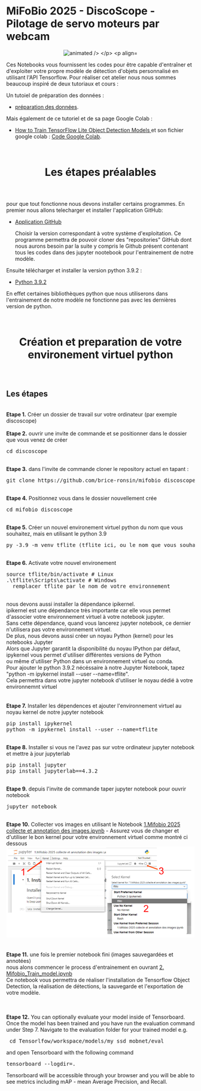 # MiFoBio 2025 - DiscoScope - Pilotage de servo moteurs par webcam
<p align="center">
  <img src="https://i.giphy.com/media/v1.Y2lkPTc5MGI3NjExcG93MmF5czhkc2d1OGsxeXpzaXE1MTd5MTlrZm5qbzZvM21razhhbyZlcD12MV9pbnRlcm5hbF9naWZfYnlfaWQmY3Q9Zw/9jwR2KCuAf8aIANOUr/giphy.gif" alt="animated />
</p>
<p align="left"> 
  
  Ces Notebooks vous fournissent les codes pour être capable d'entraîner et d'exploiter votre propre modèle de détection d'objets personnalisé en utilisant l'API Tensorflow.
  Pour réaliser cet atelier nous nous sommes beaucoup inspiré de deux tutoriaux et cours :

  Un tutoiel de préparation des données : 
  - <a href="https://www.youtube.com/watch?v=yqkISICHH-U&t=5585s">préparation des données</a>.

Mais également de ce tutoriel et de sa page Google Colab :

- <a href="https://www.youtube.com/watch?v=XZ7FYAMCc4M&t=0s">How to Train TensorFlow Lite Object Detection Models </a>
  et son fichier google colab : 
  <a href="https://colab.research.google.com/github/EdjeElectronics/TensorFlow-Lite-Object-Detection-on-Android-and-Raspberry-Pi/blob/master/Train_TFLite2_Object_Detction_Model.ipynb">Code Google Colab</a>.
</p>
</br>

 
<h1 style="text-align: center;">
  <p align="center">
Les étapes préalables
</h1></p>
</br>
<p align="left"> 
pour que tout fonctionne nous devons installer certains programmes. En premier nous allons telecharger et installer l'application GitHub: 
  
- <a href="https://git-scm.com/"> Application GitHub </a>

  Choisir la version correspondant à votre système d'exploitation. Ce programme permettra de pouvoir cloner des "repositories" GitHub dont nous aurons besoin par la suite 
y compris le Github présent contenant tous les codes dans des jupyter nootebook pour l'entrainement de notre modèle.

Ensuite télécharger et installer la version python 3.9.2 :
 - <a href="https://www.python.org/downloads/release/python-392/"> Python 3.9.2 </a>

  En effet certaines bibliothèques python que nous utiliserons dans l'entrainement de notre modèle ne fonctionne pas avec les dernières version de python.

 
</br>

 
<h1 style="text-align: center;">
  <p align="center">
    Création et preparation de votre environement virtuel python
</h1></p>
</br>
<p align="left"> 


## Les étapes
<br />
<b>Etape 1.</b> Créer un dossier de travail sur votre ordinateur (par exemple discoscope)
<br/>
<br/>
<b>Etape 2.</b> ouvrir une invite de commande et se positionner dans le dossier que vous venez de créer
<pre>
cd discoscope
</pre> 
<br/>
<b>Etape 3.</b> dans l'invite de commande cloner le repository actuel en tapant : 
<pre>
git clone https://github.com/brice-ronsin/mifobio_discoscope.git
</pre> 
<br/>
<b>Etape 4.</b> Positionnez vous dans le dossier nouvellement crée 
<pre>
cd mifobio_discoscope
</pre> 
<br/>
<b>Etape 5.</b> Créer un nouvel environement virtuel python du nom que vous souhaitez, mais en utilisant le python 3.9
<pre>
py -3.9 -m venv tflite (tflite ici, ou le nom que vous souhaitez)
</pre> 
<br/>
<b>Etape 6.</b> Activate votre nouvel environement
<pre>
source tflite/bin/activate # Linux
.\tflite\Scripts\activate # Windows 
  remplacer tflite par le nom de votre environnement
</pre>
<br/>
nous devons aussi installer la dépendance ipikernel.<br> 
ipikernel est une dépendance très importante car elle vous permet d'associer votre environnement virtuel à votre notebook jupyter.<br> 
Sans cette dépendance, quand vous lancerez jupyter notebook, ce dernier n'utilisera pas votre environnement virtuel.<br>   
De plus, nous devons aussi créer un noyau Python (kernel) pour les notebooks Jupyter<br>  
Alors que Jupyter garantit la disponibilité du noyau IPython par défaut, ipykernel vous permet d'utiliser différentes versions de Python<br>   
ou même d'utiliser Python dans un environnement virtuel ou conda.<br>  
Pour ajouter le python 3.9.2 nécéssaire à notre Jupyter Notebook, tapez "python -m ipykernel install --user --name=tflite".<br>  
Cela permettra dans votre jupyter notebook d'utiliser le noyau dédié à votre environnemnt virtuel<br>
<br/>
<br/>
<b>Etape 7.</b> Installer les dépendences et ajouter l'environnement virtuel au noyau kernel de notre jupyter notebook
<pre>
pip install ipykernel
python -m ipykernel install --user --name=tflite
</pre>
<br/>
<b>Etape 8.</b> Installer si vous ne l'avez pas sur votre ordinateur jupyter notebook et mettre à jour jupyterlab
<pre>
pip install jupyter
pip install jupyterlab==4.3.2
</pre>
<br/>
<b>Etape 9.</b> depuis l'invite de commande taper jupyter notebook pour ouvrir notebook
<pre>
jupyter notebook
</pre>
<br/>
<b>Etape 10.</b> Collecter vos images en utilisant le Notebook <a href="https://github.com/brice-ronsin/mifobio_discoscope/blob/main/1.Mifobio%202025%20collecte%20et%20annotation%20des%20images.ipynb">1.Mifobio 2025 collecte et annotation des images.ipynb</a> - Assurez vous de changer et d'utiliser le bon kernel pour votre environnement virtuel comme montré ci dessous
<img src="https://github.com/brice-ronsin/mifobio_discoscope/blob/main/pictures/jupyter_notebook.png"> 
<br/>
<br/><br/>
<b>Etape 11.</b> une fois le premier notebook fini (images sauvegardées et annotées) <br/>
nous alons commencer le process d'entrainement en ouvrant <a href="https://github.com/brice-ronsin/mifobio_discoscope/blob/main/2.Mifobio_Train_model.ipynb">2. Mifobio_Train_model.ipynb</a> <br/>
Ce notebook vous permettra de réaliser l'installation de Tensorflow Object Detection, la réalisation de détections, la sauvegarde et l'exportation de votre modèle.
<br /><br/>
<br/>

<b>Etape 12.</b> You can optionally evaluate your model inside of Tensorboard. Once the model has been trained and you have run the evaluation command under Step 7. Navigate to the evaluation folder for your trained model e.g. 
<pre> cd Tensorlfow/workspace/models/my_ssd_mobnet/eval</pre> 
and open Tensorboard with the following command
<pre>tensorboard --logdir=. </pre>
Tensorboard will be accessible through your browser and you will be able to see metrics including mAP - mean Average Precision, and Recall.
<br />
